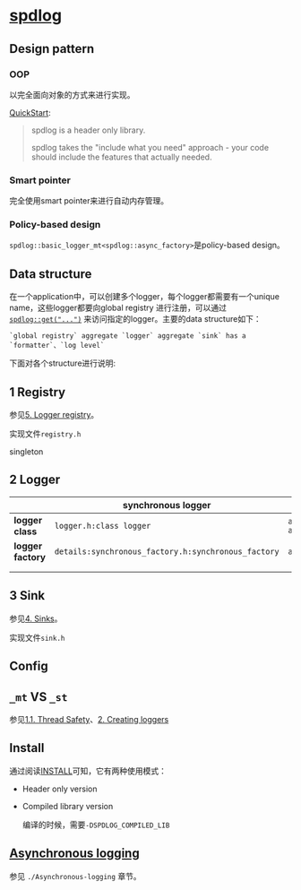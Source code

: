 # [**spdlog**](https://github.com/gabime/spdlog)

## Design pattern

### OOP

以完全面向对象的方式来进行实现。

[QuickStart](https://github.com/gabime/spdlog/wiki/1.-QuickStart):

> spdlog is a header only library. 
>
> spdlog takes the "include what you need" approach - your code should include the features that actually needed.

### Smart pointer

完全使用smart pointer来进行自动内存管理。

### Policy-based design

`spdlog::basic_logger_mt<spdlog::async_factory>`是policy-based design。

## Data structure

在一个application中，可以创建多个logger，每个logger都需要有一个unique name，这些logger都要向global registry 进行注册，可以通过[`spdlog::get("...")`](https://github.com/gabime/spdlog/wiki/2.-Creating-loggers#accessing-loggers-using-spdlogget) 来访问指定的logger。主要的data structure如下：

```
`global registry` aggregate `logger` aggregate `sink` has a `formatter`、`log level`
```

下面对各个structure进行说明: 

## 1 Registry

参见[5. Logger registry](https://github.com/gabime/spdlog/wiki/5.-Logger-registry)。

实现文件`registry.h`

singleton



## 2 Logger

|                    | synchronous logger                                  | asynchronous logger                  |
| ------------------ | --------------------------------------------------- | ------------------------------------ |
| **logger class**   | `logger.h:class logger`                             | `async_logger.h: class async_logger` |
| **logger factory** | `details:synchronous_factory.h:synchronous_factory` | `async.h:async_factory_impl`         |
|                    |                                                     |                                      |
|                    |                                                     |                                      |





## 3 Sink

参见[4. Sinks](https://github.com/gabime/spdlog/wiki/4.-Sinks)。

实现文件`sink.h`



## Config



## `_mt` VS `_st`

参见[1.1. Thread Safety](https://github.com/gabime/spdlog/wiki/1.1.-Thread-Safety)、[2. Creating loggers](https://github.com/gabime/spdlog/wiki/2.-Creating-loggers)



## Install

通过阅读[INSTALL](https://github.com/gabime/spdlog/blob/v1.x/INSTALL)可知，它有两种使用模式：

- Header only version

- Compiled library version

  编译的时候，需要`-DSPDLOG_COMPILED_LIB`

## [Asynchronous logging](https://github.com/gabime/spdlog/wiki/6.-Asynchronous-logging)

参见 `./Asynchronous-logging` 章节。


